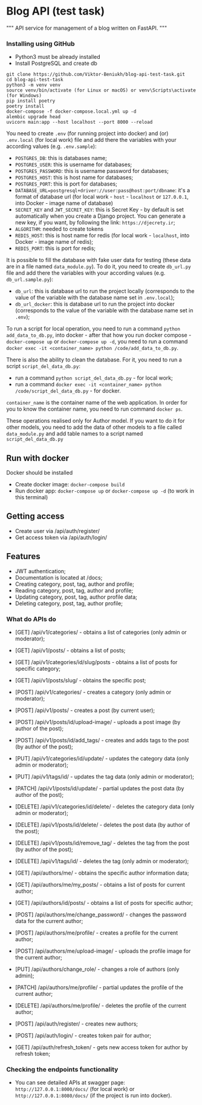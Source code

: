 # Blog API (test task)

"""
API service for management of a blog written on FastAPI.
"""


### Installing using GitHub

- Python3 must be already installed
- Install PostgreSQL and create db

```shell
git clone https://github.com/Viktor-Beniukh/blog-api-test-task.git
cd blog-api-test-task
python3 -m venv venv
source venv/bin/activate (for Linux or macOS) or venv\Scripts\activate (for Windows)
pip install poetry
poetry install
docker-compose -f docker-compose.local.yml up -d
alembic upgrade head
uvicorn main:app --host localhost --port 8000 --reload 
```

You need to create `.env` (for running project into docker) and (or) `.env.local` (for local work) file 
and add there the variables with your according values (e.g. `.env.sample`):
- `POSTGRES_DB`: this is databases name;
- `POSTGRES_USER`: this is username for databases;
- `POSTGRES_PASSWORD`: this is username password for databases;
- `POSTGRES_HOST`: this is host name for databases;
- `POSTGRES_PORT`: this is port for databases;
- `DATABASE_URL=postgresql+driver://user:pass@host:port/dbname`: it's a format of database url
  (for local work - `host` - `localhost` or `127.0.0.1`, into Docker - image name of database)
- `SECRET_KEY` and `JWT_SECRET_KEY`: this is Secret Key - by default is set automatically when you create a Django project.
                You can generate a new key, if you want, by following the link: `https://djecrety.ir`;
- `ALGORITHM`: needed to create tokens
- `REDIS_HOST`: this is host name for redis (for local work - `localhost`, into Docker - image name of redis);
- `REDIS_PORT`: this is port for redis;


It is possible to fill the database with fake user data for testing (these data are in a file named `data_module.py`). 
To do it, you need to create `db_url.py` file and add there the variables with your according values (e.g. `db_url.sample.py`):
- `db_url`: this is database url to run the project locally 
  (corresponds to the value of the variable with the database name set in `.env.local`);
- `db_url_docker`: this is database url to run the project into docker 
  (corresponds to the value of the variable with the database name set in `.env`);

To run a script for local operation, you need to run a command `python add_data_to_db.py`,
into docker - after that how you run docker compose - `docker-compose up` or `docker-compose up -d`,
you need to run a command `docker exec -it <container_name> python /code/add_data_to_db.py`.

There is also the ability to clean the database. For it, you need to run a script `script_del_data_db.py`: 
- run a command `python script_del_data_db.py` - for local work;
- run a command `docker exec -it <container_name> python /code/script_del_data_db.py` - for docker.
  
`container_name` is the container name of the web application. 
In order for you to know the container name, you need to run command `docker ps`.

These operations realised only for Author model. If you want to do it for other models, 
you need to add the data of other models to a file called `data_module.py` 
and add table names to a script named `script_del_data_db.py`



## Run with docker

Docker should be installed

- Create docker image: `docker-compose build`
- Run docker app: `docker-compose up` or `docker-compose up -d` (to work in this terminal)



## Getting access

- Create user via /api/auth/register/
- Get access token via /api/auth/login/



## Features

- JWT authentication;
- Documentation is located at /docs;
- Creating category, post, tag, author and profile;
- Reading category, post, tag, author and profile;
- Updating category, post, tag, author profile data;
- Deleting category, post, tag, author profile;


### What do APIs do

- [GET] /api/v1/categories/ - obtains a list of categories (only admin or moderator);
- [GET] /api/v1/posts/ - obtains a list of posts;

- [GET] /api/v1/categories/id/slug/posts - obtains a list of posts for specific category;
- [GET] /api/v1/posts/slug/ - obtains the specific post;

- [POST] /api/v1/categories/ - creates a category (only admin or moderator);
- [POST] /api/v1/posts/ - creates a post (by current user);
- [POST] /api/v1/posts/id/upload-image/ - uploads a post image (by author of the post);
- [POST] /api/v1/posts/id/add_tags/ - creates and adds tags to the post (by author of the post);

- [PUT] /api/v1/categories/id/update/ - updates the category data (only admin or moderator);
- [PUT] /api/v1/tags/id/ - updates the tag data (only admin or moderator);

- [PATCH] /api/v1/posts/id/update/ - partial updates the post data (by author of the post);

- [DELETE] /api/v1/categories/id/delete/ - deletes the category data (only admin or moderator);
- [DELETE] /api/v1/posts/id/delete/ - deletes the post data (by author of the post);
- [DELETE] /api/v1/posts/id/remove_tag/ - deletes the tag from the post (by author of the post);
- [DELETE] /api/v1/tags/id/ - deletes the tag (only admin or moderator);

- [GET] /api/authors/me/ - obtains the specific author information data;
- [GET] /api/authors/me/my_posts/ - obtains a list of posts for current author;
- [GET] /api/authors/id/posts/ - obtains a list of posts for specific author;

- [POST] /api/authors/me/change_password/ - changes the password data for the current author;
- [POST] /api/authors/me/profile/ - creates a profile for the current author;
- [POST] /api/authors/me/upload-image/ - uploads the profile image for the current author;

- [PUT] /api/authors/change_role/ - changes a role of authors (only admin);

- [PATCH] /api/authors/me/profile/ - partial updates the profile of the current author;

- [DELETE] /api/authors/me/profile/ - deletes the profile of the current author;

- [POST] /api/auth/register/ - creates new authors;
- [POST] /api/auth/login/ - creates token pair for author;

- [GET] /api/auth/refresh_token/ - gets new access token for author by refresh token;



### Checking the endpoints functionality
- You can see detailed APIs at swagger page: `http://127.0.0.1:8000/docs/` (for local work) 
  or `http://127.0.0.1:8080/docs/` (if the project is run into docker).
